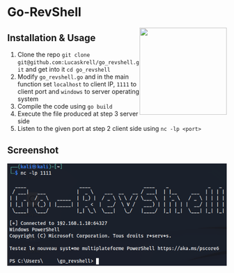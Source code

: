 # Go-RevShell

<img src="https://go.dev/images/gophers/pilot-bust.svg" width="200" height="200" align="right">

## Installation & Usage

1. Clone the repo `git clone git@github.com:Lucaskrell/go_revshell.git` and get into it `cd go_revshell`
2. Modify `go_revshell.go` and in the main function set `localhost` to client IP, `1111` to client port and `windows` to server operating system
3. Compile the code using `go build`
4. Execute the file produced at step 3 server side
5. Listen to the given port at step 2 client side using `nc -lp <port>`

## Screenshot

![Go-RevShell](img/go_revshell.PNG)
